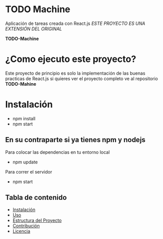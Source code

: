 # TODO Machine

Aplicación de tareas creada con React.js _ESTE PROYECTO ES UNA EXTENSIÓN DEL ORIGINAL_

**TODO-Machine**

# ¿Como ejecuto este proyecto?

Este proyecto de principio es solo la implementación de las buenas practicas de React.js si quieres ver el proyecto completo ve al repositorio **TODO-Mahine**

# Instalación

- npm install
- npm start

## En su contraparte si ya tienes npm y nodejs

Para colocar las dependencias en tu entorno local

- npm update

Para correr el servidor

- npm start

## Tabla de contenido

- [Instalación](#instalación)
- [Uso](#uso)
- [Estructura del Proyecto](#estructura-del-proyecto)
- [Contribución](#contribución)
- [Licencia](#licencia)
